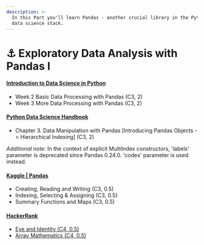 ```yaml
---
description: >-
  In this Part you'll learn Pandas - another crucial library in the Python's
  data science stack.
---
```


# ⚓ Exploratory Data Analysis with Pandas I

#### [Introduction to Data Science in Python](https://www.coursera.org/learn/python-data-analysis/) <a href="#introduction-to-data-science-in-python" id="introduction-to-data-science-in-python"></a>

* Week 2 Basic Data Processing with Pandas (C3, 2)
* Week 3 More Data Processing with Pandas (C3, 2)

#### [Python Data Science Handbook](https://www.pdfdrive.com/python-data-science-handbook-e43755558.html) <a href="#python-data-science-handbook" id="python-data-science-handbook"></a>

* Chapter 3. Data Manipulation with Pandas \[Introducing Pandas Objects -> Hierarchical Indexing] (C3, 2)

_Additional note:_ In the context of explicit MultiIndex constructors, 'labels' parameter is deprecated since Pandas 0.24.0. 'codes' parameter is used instead.

#### [Kaggle | Pandas](https://www.kaggle.com/learn/pandas) <a href="#kaggle--pandas" id="kaggle--pandas"></a>

* Creating, Reading and Writing (C3, 0.5)
* Indexing, Selecting & Assigning (C3, 0.5)
* Summary Functions and Maps (C3, 0.5)

#### [HackerRank](https://www.hackerrank.com/) <a href="#hackerrank" id="hackerrank"></a>

* [Eye and Identity (C4, 0.5)](https://www.hackerrank.com/challenges/np-eye-and-identity/problem?isFullScreen=true)
* [Array Mathematics (C4, 0.5)](https://www.hackerrank.com/challenges/np-array-mathematics/problem?isFullScreen=true)
